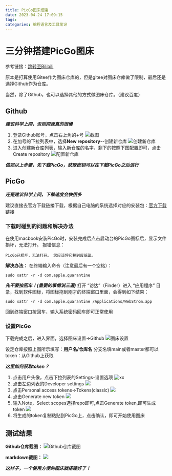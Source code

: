 ```yaml
---
title: PicGo图床搭建
date: 2023-04-24 17:09:15
tags:
categories: 编程语言及工具笔记
---
```


# 三分钟搭建PicGo图床
参考链接：[跳转至Bilibili](https://www.bilibili.com/video/BV1Ui4y1x7Cq/?spm_id_from=333.337.search-card.all.click)

原本是打算使用Gitee作为图床仓库的，但是gitee对图床仓库做了限制，最后还是选择Github作为仓库。

当然，除了Github，也可以选择其他的方式做图床仓库。（建议百度）
 ## Github
 ***建议科学上网，否则网速真的很慢***
1. 登录Github账号，点击右上角的+号
![截图](https://raw.githubusercontent.com/gooddefense/picture_bed/main/%E6%88%AA%E5%B1%8F2023-04-24%2019.47.25.png)
2. 在加号的下拉列表中，选择**New repository**--创建新仓库
![创建新仓库](https://raw.githubusercontent.com/gooddefense/picture_bed/main/%E6%88%AA%E5%B1%8F2023-04-24%2019.51.30.png)
3. 进入创建新仓库列表，输入新仓库的名字，剩下的按照下图配置即可，点击Create repository
![配置新仓库](https://raw.githubusercontent.com/gooddefense/picture_bed/main/%E6%88%AA%E5%B1%8F2023-04-24%2019.53.48.png)

***做完以上步骤，先下载PicGo，获取密钥可以在下载PicGo之后进行***

 ## PicGo
 ***还是建议科学上网，下载速度会快很多***

 建议直接去官方下载链接下载，根据自己电脑的系统选择对应的安装包：[官方下载链接 ](https://github.com/Molunerfinn/PicGo/releases)

### 下载时碰到的问题和解决办法
在使用macbook安装PicGo时，安装完成后点击启动台的PicGo图标后，显示文件损坏，无法打开。
报错信息：
```
PicGo已损坏，无法打开。 您应该将它移到废纸篓。
```

**解决办法：**
在终端输入命令（注意最后有一个空格）：
```shell
sudo xattr -r -d com.apple.quarantine 
```
***先不要按回车！(重要的事情说三遍)***
打开 “访达”（Finder）进入 “应用程序” 目录，找到软件图标，将图标拖到刚才的终端窗口里面，会得到如下结果：
```shell
sudo xattr -r -d com.apple.quarantine /Applications/WebStrom.app
```
回到终端窗口按回车，输入系统密码回车即可正常使用

### 设置PicGo
 下载完成之后，进入界面，选择图床设置->Github
 ![图床设置](https://raw.githubusercontent.com/gooddefense/picture_bed/main/%E6%88%AA%E5%B1%8F2023-04-24%2020.03.57.png)

 设定仓库按照上图所示填写：**用户名/仓库名**
 分支名填main或者master都可以
 token：从Github上获取

 ***这里如何获取token？***
 1. 点击用户头像，点击下拉列表的Settings-设置选项
 ![xx](https://raw.githubusercontent.com/gooddefense/picture_bed/main/%E6%88%AA%E5%B1%8F2023-04-24%2020.07.30.png) 
 2. 点击左边列表的Developer settings
 ![](https://raw.githubusercontent.com/gooddefense/picture_bed/main/%E6%88%AA%E5%B1%8F2023-04-24%2020.09.16.png)
 3. 点击Personal access tokens->Tokens(classic)
 ![](https://raw.githubusercontent.com/gooddefense/picture_bed/main/%E6%88%AA%E5%B1%8F2023-04-24%2020.11.19.png)
 4. 点击Generate new token
 ![](https://raw.githubusercontent.com/gooddefense/picture_bed/main/%E6%88%AA%E5%B1%8F2023-04-24%2020.13.19.png)
 5. 输入Note，Select scopes选择repo即可,点击Generate token,即可生成token
 ![](https://raw.githubusercontent.com/gooddefense/picture_bed/main/%E6%88%AA%E5%B1%8F2023-04-24%2020.15.26.png)
 6. 将生成的token复制粘贴到PicGo上，点击确认，即可开始使用图床


## 测试结果
**Github仓库截图：**
![Github仓库截图](https://raw.githubusercontent.com/gooddefense/picture_bed/main/%E6%88%AA%E5%B1%8F2023-04-24%2020.19.01.png)

**markdown截图：**
![](https://raw.githubusercontent.com/gooddefense/picture_bed/main/%E6%88%AA%E5%B1%8F2023-04-24%2020.20.26.png)

***这样子，一个使用方便的图床就搭建好了！***